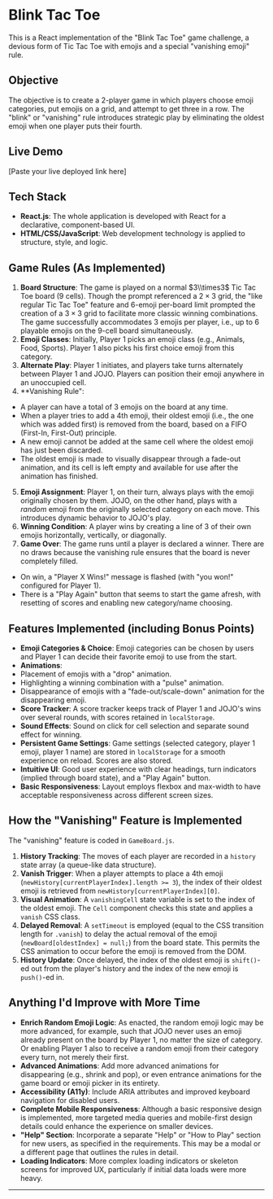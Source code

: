 # Blink Tac Toe

This is a React implementation of the "Blink Tac Toe" game challenge, a devious form of Tic Tac Toe with emojis and a special "vanishing emoji" rule.

## Objective

The objective is to create a 2-player game in which players choose emoji categories, put emojis on a grid, and attempt to get three in a row. The "blink" or "vanishing" rule introduces strategic play by eliminating the oldest emoji when one player puts their fourth.

## Live Demo

[Paste your live deployed link here]

## Tech Stack

* **React.js**: The whole application is developed with React for a declarative, component-based UI.
* **HTML/CSS/JavaScript**: Web development technology is applied to structure, style, and logic.

## Game Rules (As Implemented)

1. **Board Structure**: The game is played on a normal $3\\times3$ Tic Tac Toe board (9 cells). Though the prompt referenced a $2\times3$ grid, the "like regular Tic Tac Toe" feature and 6-emoji per-board limit prompted the creation of a $3\times3$ grid to facilitate more classic winning combinations. The game successfully accommodates 3 emojis per player, i.e., up to 6 playable emojis on the 9-cell board simultaneously.
2. **Emoji Classes**: Initially, Player 1 picks an emoji class (e.g., Animals, Food, Sports). Player 1 also picks his first choice emoji from this category.
3. **Alternate Play**: Player 1 initiates, and players take turns alternately between Player 1 and JOJO. Players can position their emoji anywhere in an unoccupied cell.
4. **Vanishing Rule":
* A player can have a total of 3 emojis on the board at any time.
* When a player tries to add a 4th emoji, their oldest emoji (i.e., the one which was added first) is removed from the board, based on a FIFO (First-In, First-Out) principle.
* A new emoji cannot be added at the same cell where the oldest emoji has just been discarded.
* The oldest emoji is made to visually disappear through a fade-out animation, and its cell is left empty and available for use after the animation has finished.
5. **Emoji Assignment**: Player 1, on their turn, always plays with the emoji originally chosen by them. JOJO, on the other hand, plays with a *random* emoji from the originally selected category on each move. This introduces dynamic behavior to JOJO's play.
6. **Winning Condition**: A player wins by creating a line of 3 of their own emojis horizontally, vertically, or diagonally.
7. **Game Over**: The game runs until a player is declared a winner. There are no draws because the vanishing rule ensures that the board is never completely filled.
* On win, a "Player X Wins!" message is flashed (with "you won!" configured for Player 1).
* There is a "Play Again" button that seems to start the game afresh, with resetting of scores and enabling new category/name choosing.

## Features Implemented (including Bonus Points)

* **Emoji Categories & Choice**: Emoji categories can be chosen by users and Player 1 can decide their favorite emoji to use from the start.
* **Animations**:
* Placement of emojis with a "drop" animation.
* Highlighting a winning combination with a "pulse" animation.
* Disappearance of emojis with a "fade-out/scale-down" animation for the disappearing emoji.
* **Score Tracker**: A score tracker keeps track of Player 1 and JOJO's wins over several rounds, with scores retained in `localStorage`.
* **Sound Effects**: Sound on click for cell selection and separate sound effect for winning.
* **Persistent Game Settings**: Game settings (selected category, player 1 emoji, player 1 name) are stored in `localStorage` for a smooth experience on reload. Scores are also stored.
* **Intuitive UI**: Good user experience with clear headings, turn indicators (implied through board state), and a "Play Again" button.
* **Basic Responsiveness**: Layout employs flexbox and max-width to have acceptable responsiveness across different screen sizes.

## How the "Vanishing" Feature is Implemented

The "vanishing" feature is coded in `GameBoard.js`.
1. **History Tracking**: The moves of each player are recorded in a `history` state array (a queue-like data structure).
2. **Vanish Trigger**: When a player attempts to place a 4th emoji (`newHistory[currentPlayerIndex].length >= 3`), the index of their oldest emoji is retrieved from `newHistory[currentPlayerIndex][0]`.
3. **Visual Animation**: A `vanishingCell` state variable is set to the index of the oldest emoji. The `Cell` component checks this state and applies a `vanish` CSS class.
4. **Delayed Removal**: A `setTimeout` is employed (equal to the CSS transition length for `.vanish`) to delay the actual removal of the emoji (`newBoard[oldestIndex] = null;`) from the board state. This permits the CSS animation to occur before the emoji is removed from the DOM.
5. **History Update**: Once delayed, the index of the oldest emoji is `shift()`-ed out from the player's history and the index of the new emoji is `push()`-ed in.

## Anything I'd Improve with More Time

* **Enrich Random Emoji Logic**: As enacted, the random emoji logic may be more advanced, for example, such that JOJO never uses an emoji already present on the board by Player 1, no matter the size of category. Or enabling Player 1 also to receive a random emoji from their category every turn, not merely their first.
* **Advanced Animations**: Add more advanced animations for disappearing (e.g., shrink and pop), or even entrance animations for the game board or emoji picker in its entirety.
* **Accessibility (A11y)**: Include ARIA attributes and improved keyboard navigation for disabled users.
* **Complete Mobile Responsiveness**: Although a basic responsive design is implemented, more targeted media queries and mobile-first design details could enhance the experience on smaller devices.
* **"Help" Section**: Incorporate a separate "Help" or "How to Play" section for new users, as specified in the requirements. This may be a modal or a different page that outlines the rules in detail.
* **Loading Indicators**: More complex loading indicators or skeleton screens for improved UX, particularly if initial data loads were more heavy.

---
